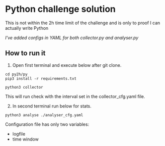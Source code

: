 # Python challenge solution

This is not within the 2h time limit of the challenge and is only to proof I can actually write Python

*I've added configs in YAML for both collector.py and analyser.py*


## How to run it
1. Open first terminal and execute below after git clone.
```
cd py2h/py
pip3 install -r requirements.txt

python3 collector
```
This will run check with the interval set in the collector_cfg.yaml file.

2. In second terminal run below for stats.
```
python3 analyse ./analyser_cfg.yaml
```
Configuration file has only two variables:
- logfile
- time window
